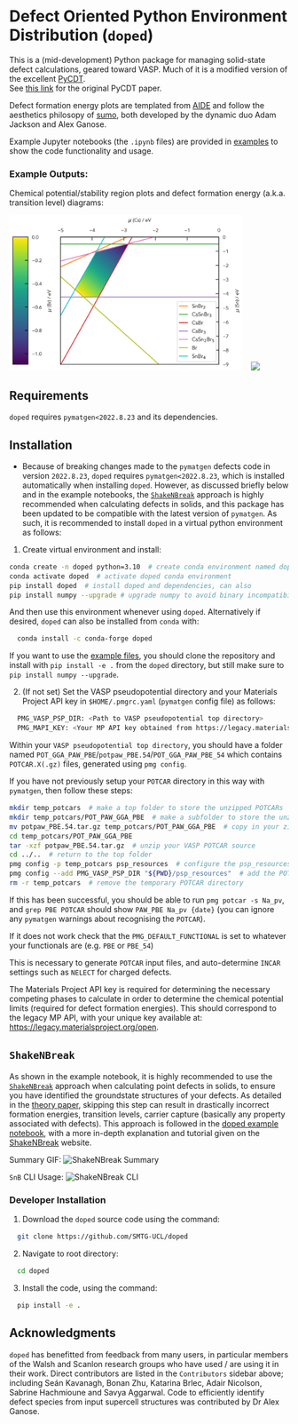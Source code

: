 # **D**efect **O**riented **P**ython **E**nvironment **D**istribution (`doped`)
This is a (mid-development) Python package for managing solid-state defect calculations,
geared toward VASP. Much of it is a modified version of the excellent [PyCDT](https://bitbucket.org/mbkumar/pycdt).  
See [this link](https://www.sciencedirect.com/science/article/pii/S0010465518300079) for the original PyCDT paper.

Defect formation energy plots are templated from [AIDE](https://github.com/SMTG-UCL/aide) and follow the aesthetics
philosopy of [sumo](https://smtg-ucl.github.io/sumo/), both developed by the dynamic duo Adam Jackson and Alex Ganose.

Example Jupyter notebooks (the `.ipynb` files) are provided in [examples](examples) to show the code functionality and usage.

### Example Outputs:
Chemical potential/stability region plots and defect formation energy (a.k.a. transition level) diagrams:

<img src="https://raw.githubusercontent.com/SMTG-UCL/doped/master/files/doped_chempot_plotting.png" width="420">   &nbsp;&nbsp;  <img src="https://raw.githubusercontent.com/SMTG-UCL/doped/master/files/doped_TLD_plot.png" width="390">

## Requirements
`doped` requires `pymatgen<2022.8.23` and its dependencies.

## Installation
- Because of breaking changes made to the `pymatgen` defects code in version `2022.8.23`, `doped` requires 
`pymatgen<2022.8.23`, which is installed automatically when installing `doped`. 
However, as discussed briefly below and in the example notebooks, the 
[`ShakeNBreak`](https://shakenbreak.readthedocs.io/en/latest/) approach is highly recommended when calculating 
defects in solids, and this package has been updated to be compatible with the latest version of `pymatgen`.
As such, it is recommended to install `doped` in a virtual python environment as follows:

1. Create virtual environment and install: 
```bash
conda create -n doped python=3.10  # create conda environment named doped
conda activate doped  # activate doped conda environment
pip install doped  # install doped and dependencies, can also  
pip install numpy --upgrade # upgrade numpy to avoid binary incompatibility
```
And then use this environment whenever using `doped`.
Alternatively if desired, `doped` can also be installed from `conda` with:

```bash
  conda install -c conda-forge doped
```

If you want to use the [example files](examples), 
you should clone the repository and install with `pip install -e .` from the `doped` directory, but still make sure to `pip install numpy --upgrade`.

2. (If not set) Set the VASP pseudopotential directory and your Materials Project API key in `$HOME/.pmgrc.yaml` 
(`pymatgen` config file) as follows:
```bash
  PMG_VASP_PSP_DIR: <Path to VASP pseudopotential top directory>
  PMG_MAPI_KEY: <Your MP API key obtained from https://legacy.materialsproject.org/open>
```
Within your `VASP pseudopotential top directory`, you should have a folder named 
`POT_GGA_PAW_PBE`/`potpaw_PBE.54`/`POT_GGA_PAW_PBE_54` which contains `POTCAR.X(.gz)` files, generated using `pmg config`.

If you have not previously setup your `POTCAR` directory in this way with `pymatgen`, then follow these steps:
```bash
mkdir temp_potcars  # make a top folder to store the unzipped POTCARs
mkdir temp_potcars/POT_PAW_GGA_PBE  # make a subfolder to store the unzipped POTCARs
mv potpaw_PBE.54.tar.gz temp_potcars/POT_PAW_GGA_PBE  # copy in your zipped VASP POTCAR source
cd temp_potcars/POT_PAW_GGA_PBE
tar -xzf potpaw_PBE.54.tar.gz  # unzip your VASP POTCAR source
cd ../..  # return to the top folder
pmg config -p temp_potcars psp_resources  # configure the psp_resources pymatgen POTCAR directory
pmg config --add PMG_VASP_PSP_DIR "${PWD}/psp_resources"  # add the POTCAR directory to pymatgen's config file (`$HOME/.pmgrc.yaml`)
rm -r temp_potcars  # remove the temporary POTCAR directory
```
If this has been successful, you should be able to run `pmg potcar -s Na_pv`, and `grep PBE POTCAR` should show 
`PAW_PBE Na_pv {date}` (you can ignore any `pymatgen` warnings about recognising the `POTCAR`). 

If it does not work check that the `PMG_DEFAULT_FUNCTIONAL` is set to whatever your functionals are (e.g. `PBE` or `PBE_54`)

This is necessary to generate `POTCAR` input files, and auto-determine `INCAR` settings such as `NELECT` for charged 
defects.

The Materials Project API key is required for determining the necessary competing phases to calculate in order to 
determine the chemical potential limits (required for defect formation energies). This should correspond to the legacy 
MP API, with your unique key available at: https://legacy.materialsproject.org/open.


## `ShakeNBreak`
As shown in the example notebook, it is highly recommended to use the [`ShakeNBreak`](https://shakenbreak.readthedocs.io/en/latest/) approach when calculating point defects in solids, to ensure you have identified the groundstate structures of your defects. As detailed in the [theory paper](https://arxiv.org/abs/2207.09862), skipping this step can result in drastically incorrect formation energies, transition levels, carrier capture (basically any property associated with defects). This approach is followed in the [doped example notebook](https://github.com/SMTG-UCL/doped/blob/master/dope_Example_Notebook.ipynb), with a more in-depth explanation and tutorial given on the [ShakeNBreak](https://shakenbreak.readthedocs.io/en/latest/) website.

Summary GIF:
![ShakeNBreak Summary](files/SnB_Supercell_Schematic_PES_2sec_Compressed.gif)

`SnB` CLI Usage:
![ShakeNBreak CLI](files/SnB_CLI.gif)


### Developer Installation

1. Download the `doped` source code using the command:
```bash
  git clone https://github.com/SMTG-UCL/doped
```
2.  Navigate to root directory:
```bash
  cd doped
```
3.  Install the code, using the command:
```bash
  pip install -e .
```

## Acknowledgments
`doped` has benefitted from feedback from many users, in particular members of the Walsh and Scanlon research groups who have used / are using it in their work. Direct contributors are listed in the `Contributors` sidebar above; including Seán Kavanagh, Bonan Zhu, Katarina Brlec, Adair Nicolson, Sabrine Hachmioune and Savya Aggarwal. Code to efficiently identify defect species from input supercell structures was contributed by Dr Alex Ganose.
